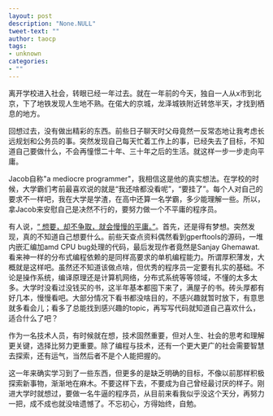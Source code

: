 ```yaml
---
layout: post
description: "None.NULL"
tweet-text: ""
author: taocp
tags:
- unknown
categories:
- ""
---
```


离开学校进入社会，转眼已经一年过去。就在一年前的今天，独自一人从x市到北京，下了地铁发现人生地不熟。在偌大的京城，龙泽城铁附近转悠半天，才找到栖息的地方。

回想过去，没有做出精彩的东西。前些日子聊天时父母竟然一反常态地让我考虑长远规划和公务员的事。突然发现自己每天忙着工作上的事，已经失去了目标，不知道自己要做什么，不会再憧憬二十年、三十年之后的生活。就这样一步一步走向平庸。

Jacob自称"a mediocre programmer"，我相信这是他的真实想法。在学校的时候，大学霸们考前最喜欢说的就是“我还啥都没看呢”，“要挂了”。每个人对自己的要求不一样吧，我在大学是学渣，在高中还算一名学霸，多少能理解一些。所以，拿Jacob来安慰自己是决然不行的，要努力做一个不平庸的程序员。

有人说，[“ 想要，却不争取，就会慢慢的平庸。”](http://www.zhihu.com/question/33220674/answer/58561186)。首先，还是得有梦想。突然发现，真的不知道自己想要什么。前些天查点资料偶然看到gperftools的源码，一堆内嵌汇编加amd CPU bug处理的代码，最后发现作者竟然是Sanjay Ghemawat.看来神一样的分布式编程依赖的是同样高要求的单机编程能力。所谓厚积薄发，大概就是这样吧。虽然还不知道该做点啥，但优秀的程序员一定要有扎实的基础。不论是操作系统，编译原理还是计算机网络，分布式系统等等领域，不懂的太多太多。大学时没看过没钱买的书，这半年基本都囤下来了，满屋子的书。砖头厚都有好几本，慢慢看吧。大部分情况下看书都没啥目的，不感兴趣就暂时放下，有意思就多看会儿；看多了总能找到感兴趣的topic，再写写代码就知道自己喜欢什么，适合什么了吧？

作为一名技术人员，有时候就在想，技术固然重要，但对人生、社会的思考和理解更关键，选择比努力更重要。除了编程与技术，还有一个更大更广的社会需要智慧去探索，还有运气，当然后者不是个人能把握的。

这一年来确实学习到了一些东西，但更多的是缺乏明确的目标，不像以前那样积极探索新事物，渐渐地在麻木。不要这样下去，不要成为自己曾经最讨厌的样子。刚进大学时就想过，要做一名牛逼的程序员，从目前来看我似乎没这个天分，再努力一把，成不成也就没啥遗憾了。不忘初心，方得始终，自勉。
